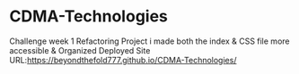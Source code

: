 # CDMA-Technologies
Challenge week 1 Refactoring Project
i made both the index & CSS file more accessible & Organized
Deployed Site URL:https://beyondthefold777.github.io/CDMA-Technologies/
